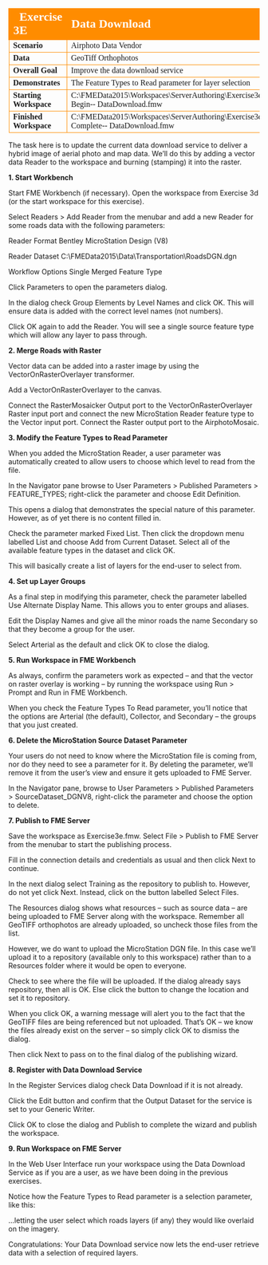 <table style="border-spacing: 0px;border-collapse: collapse;font-family:serif">
<tr>
<td style="vertical-align:middle;background-color:darkorange;border: 2px solid darkorange">
<i class="fa fa-cogs fa-lg fa-pull-left fa-fw" style="color:white;padding-right: 12px;vertical-align:text-top"></i>
<span style="color:white;font-size:x-large;font-weight: bold">Exercise 3E </span>
</td>
<td style="border: 2px solid darkorange;background-color:darkorange;color:white">
<span style="color:white;font-size:x-large;font-weight: bold">Data
Download</span>
</td>
</tr>

<tr>
<td style="border: 1px solid darkorange; font-weight: bold">Scenario</td>
<td style="border: 1px solid darkorange">Airphoto Data Vendor</td>
</tr>

<tr>
<td style="border: 1px solid darkorange; font-weight: bold">Data</td>
<td style="border: 1px solid darkorange">GeoTiff Orthophotos</td>
</tr>

<tr>
<td style="border: 1px solid darkorange; font-weight: bold">Overall Goal</td>
<td style="border: 1px solid darkorange">Improve
the
data
download
service</td>
</tr>

<tr>
<td style="border: 1px solid darkorange; font-weight: bold">Demonstrates</td>
<td style="border: 1px solid darkorange">The
Feature
Types
to
Read
parameter
for
layer
selection</td>
</tr>

<tr>
<td style="border: 1px solid darkorange; font-weight: bold">Starting Workspace</td>
<td style="border: 1px solid darkorange">C:\FMEData2015\Workspaces\ServerAuthoring\Exercise3e-­‐Begin-­‐
DataDownload.fmw</td>
</tr>

<tr>
<td style="border: 1px solid darkorange; font-weight: bold">Finished Workspace</td>
<td style="border: 1px solid darkorange">C:\FMEData2015\Workspaces\ServerAuthoring\Exercise3e-­‐Complete-­‐
DataDownload.fmw</td>
</tr>

</table>

The task here is to update the current data download service to deliver a hybrid image of aerial photo and map data. We’ll do this by adding a vector data Reader to the workspace and burning (stamping) it into the raster.

**1. Start Workbench**

Start FME Workbench (if necessary). Open the workspace from Exercise 3d (or the start workspace for this exercise).

Select Readers > Add Reader from the menubar and add a new Reader for some roads data with the following parameters:

Reader Format Bentley MicroStation Design (V8)

Reader Dataset C:\FMEData2015\Data\Transportation\RoadsDGN.dgn

Workflow Options Single Merged Feature Type

Click Parameters to open the parameters dialog.

In the dialog check Group Elements by Level Names and click OK. This will ensure data is added with the correct level names (not numbers).

Click OK again to add the Reader. You will see a single source feature type which will allow any layer to pass through.

**2. Merge Roads with Raster**

Vector data can be added into a raster image by using the VectorOnRasterOverlayer transformer.

Add a VectorOnRasterOverlayer to the canvas.

Connect the RasterMosaicker Output port to the VectorOnRasterOverlayer Raster input port and connect the new MicroStation Reader feature type to the Vector input port. Connect the Raster output port to the AirphotoMosaic.

**3. Modify the Feature Types to Read Parameter**

When you added the MicroStation Reader, a user parameter was automatically created to allow users to choose which level to read from the file.

In the Navigator pane browse to User Parameters > Published Parameters > FEATURE_TYPES; right-click the parameter and choose Edit Definition.

This opens a dialog that demonstrates the special nature of this parameter. However, as of yet there is no content filled in.

Check the parameter marked Fixed List. Then click the dropdown menu labelled List and choose Add from Current Dataset. Select all of the available feature types in the dataset and click OK.

This will basically create a list of layers for the end-user to select from.

**4. Set up Layer Groups**

As a final step in modifying this parameter, check the parameter labelled Use Alternate Display Name. This allows you to enter groups and aliases.

Edit the Display Names and give all the minor roads the name Secondary so that they become a group for the user.

Select Arterial as the default and click OK to close the dialog.

**5. Run Workspace in FME Workbench**

As always, confirm the parameters work as expected – and that the vector on raster overlay is working – by running the workspace using Run > Prompt and Run in FME Workbench.

When you check the Feature Types To Read parameter, you’ll notice that the options are Arterial (the default), Collector, and Secondary – the groups that you just created.

**6. Delete the MicroStation Source Dataset Parameter**

Your users do not need to know where the MicroStation file is coming from, nor do they need to see a parameter for it. By deleting the parameter, we’ll remove it from the user’s view and ensure it gets uploaded to FME Server.

In the Navigator pane, browse to User Parameters > Published Parameters > SourceDataset_DGNV8, right-click the parameter and choose the option to delete.

**7. Publish to FME Server**

Save the workspace as Exercise3e.fmw.
Select File > Publish to FME Server from the menubar to start the publishing process.

Fill in the connection details and credentials as usual and then click Next to continue.

In the next dialog select Training as the repository to publish to. However, do not yet click Next. Instead, click on the button labelled Select Files.

The Resources dialog shows what resources – such as source data – are being uploaded to FME Server along with the workspace.
Remember all GeoTIFF orthophotos are already uploaded, so uncheck those files from the list.

However, we do want to upload the MicroStation DGN file. In this case we’ll upload it to a repository (available only to this workspace) rather than to a Resources folder where it would be open to everyone.

Check to see where the file will be uploaded. If the dialog already says repository, then all is OK.
Else click the button to change the location and set it to repository.

When you click OK, a warning message will alert you to the fact that the GeoTIFF files are being referenced but not uploaded. That’s OK – we know the files already exist on the server – so simply click OK to dismiss the dialog.

Then click Next to pass on to the final dialog of the publishing wizard.

**8. Register with Data Download Service**

In the Register Services dialog check Data Download if it is not already.

Click the Edit button and confirm that the Output Dataset for the service is set to your Generic Writer.

Click OK to close the dialog and Publish to complete the wizard and publish the workspace.

**9. Run Workspace on FME Server**

In the Web User Interface run your workspace using the Data Download Service as if you are a user, as we have been doing in the previous exercises.

Notice how the Feature Types to Read parameter is a selection parameter, like this:

…letting the user select which roads layers (if any) they would like overlaid on the imagery.

Congratulations: Your Data Download service now lets the end-user retrieve data with a selection of required layers.